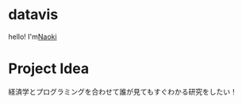 # datavis
hello! 
I'm[Naoki](images/IMG_6872.jpeg)

# Project Idea
経済学とプログラミングを合わせて誰が見てもすぐわかる研究をしたい！